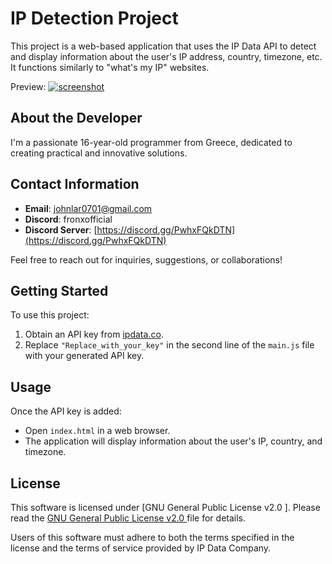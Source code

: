 # IP Detection Project

This project is a web-based application that uses the IP Data API to detect and display information about the user's IP address, country, timezone, etc. It functions similarly to "what's my IP" websites.

Preview:
<a href="https://ibb.co/ccCFSg7"><img src="https://i.ibb.co/ccCFSg7/screenshot.png" alt="screenshot" border="0"></a>

## About the Developer
I'm a passionate 16-year-old programmer from Greece, dedicated to creating practical and innovative solutions.

## Contact Information
- **Email**: [johnlar0701@gmail.com](mailto:johnlar0701@gmail.com)
- **Discord**: fronxofficial
- **Discord Server**: [https://discord.gg/PwhxFQkDTN](https://discord.gg/PwhxFQkDTN)

Feel free to reach out for inquiries, suggestions, or collaborations!

## Getting Started
To use this project:
1. Obtain an API key from [ipdata.co](https://ipdata.co/).
2. Replace `"Replace_with_your_key"` in the second line of the `main.js` file with your generated API key.

## Usage
Once the API key is added:
- Open `index.html` in a web browser.
- The application will display information about the user's IP, country, and timezone.

## License
This software is licensed under [GNU General Public License v2.0 ]. Please read the [GNU General Public License v2.0 ](LICENSE) file for details.

Users of this software must adhere to both the terms specified in the license and the terms of service provided by IP Data Company.
